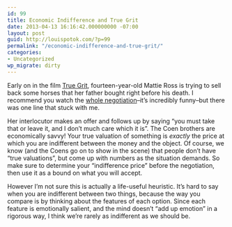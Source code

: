```yaml
---
id: 99
title: Economic Indifference and True Grit
date: 2013-04-13 16:16:42.000000000 -07:00
layout: post
guid: http://louispotok.com/?p=99
permalink: "/economic-indifference-and-true-grit/"
categories:
- Uncategorized
wp_migrate: dirty
---
```

Early on in the film [True Grit](http://en.wikipedia.org/wiki/True_Grit_(2010_film)), fourteen-year-old Mattie Ross is trying to sell back some horses that her father bought right before his death. I recommend you watch the [whole negotiation](http://www.youtube.com/watch?v=714Xl-G5qaI)&#8211;it&#8217;s incredibly funny&#8211;but there was one line that stuck with me.

Her interlocutor makes an offer and follows up by saying &#8220;you must take that or leave it, and I don&#8217;t much care which it is&#8221;. The Coen brothers are economically savvy! Your true valuation of something is _exactly_ the price at which you are indifferent between the money and the object. Of course, we know (and the Coens go on to show in the scene) that people don&#8217;t have &#8220;true valuations&#8221;, but come up with numbers as the situation demands. So make sure to determine your &#8220;indifference price&#8221; before the negotiation, then use it as a bound on what you will accept.

However I&#8217;m not sure this is actually a life-useful heuristic. It&#8217;s hard to say when you are indifferent between two things, because the way you compare is by thinking about the features of each option. Since each feature is emotionally salient, and the mind doesn&#8217;t &#8220;add up emotion&#8221; in a rigorous way, I think we&#8217;re rarely as indifferent as we should be.